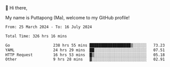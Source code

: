 👋 Hi there,

My name is Puttapong (Ma), welcome to my GitHub profile!

<!--START_SECTION:waka-->

```txt
From: 25 March 2024 - To: 16 July 2024

Total Time: 326 hrs 16 mins

Go                   238 hrs 55 mins ██████████████████▒░░░░░░   73.23 %
YAML                 24 hrs 29 mins  ██░░░░░░░░░░░░░░░░░░░░░░░   07.51 %
HTTP Request         16 hrs 53 mins  █▒░░░░░░░░░░░░░░░░░░░░░░░   05.18 %
Other                9 hrs 28 mins   ▓░░░░░░░░░░░░░░░░░░░░░░░░   02.91 %
```

<!--END_SECTION:waka-->
